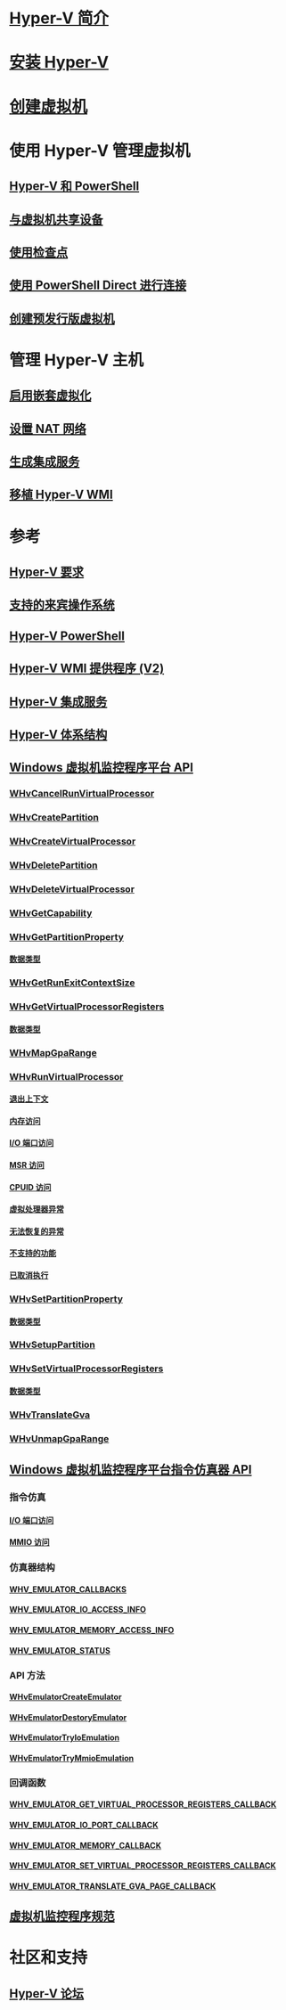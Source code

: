 # [Hyper-V 简介](./about/index.md)
# [安装 Hyper-V](quick-start/enable-hyper-v.md)
# [创建虚拟机](quick-start/quick-create-virtual-machine.md)
# 使用 Hyper-V 管理虚拟机
## [Hyper-V 和 PowerShell](quick-start/try-hyper-v-powershell.md)
## [与虚拟机共享设备](user-guide/enhanced-session-mode.md)
## [使用检查点](user-guide/checkpoints.md)
## [使用 PowerShell Direct 进行连接](user-guide/powershell-direct.md)
## [创建预发行版虚拟机](user-guide/create-pre-release-vm.md)
# 管理 Hyper-V 主机
## [启用嵌套虚拟化](user-guide/nested-virtualization.md)
## [设置 NAT 网络](user-guide/setup-nat-network.md)
## [生成集成服务](user-guide/make-integration-service.md)
## [移植 Hyper-V WMI](user-guide/refactor-wmiv1-to-wmiv2.md)
# 参考
## [Hyper-V 要求](reference/hyper-v-requirements.md)
## [支持的来宾操作系统](about/supported-guest-os.md)
## [Hyper-V PowerShell](https://technet.microsoft.com/library/hh848559.aspx)
## [Hyper-V WMI 提供程序 (V2)](https://msdn.microsoft.com/library/hh850319.aspx)
## [Hyper-V 集成服务](reference/integration-services.md)
## [Hyper-V 体系结构](reference/hyper-v-architecture.md)
## [Windows 虚拟机监控程序平台 API](reference/hypervisor-platform.md)
### [WHvCancelRunVirtualProcessor](reference/hypervisor-platform-funcs/WHvCancelRunVirtualProcessor.md)
### [WHvCreatePartition](reference/hypervisor-platform-funcs/WHvCreatePartition.md)
### [WHvCreateVirtualProcessor](reference/hypervisor-platform-funcs/WHvCreateVirtualProcessor.md)
### [WHvDeletePartition](reference/hypervisor-platform-funcs/WHvDeletePartition.md)
### [WHvDeleteVirtualProcessor](reference/hypervisor-platform-funcs/WHvDeleteVirtualProcessor.md)
### [WHvGetCapability](reference/hypervisor-platform-funcs/WHvGetCapability.md)
### [WHvGetPartitionProperty](reference/hypervisor-platform-funcs/WHvGetPartitionProperty.md)
#### [数据类型](reference/hypervisor-platform-funcs/WHvPartitionPropertyDataTypes.md)
### [WHvGetRunExitContextSize](reference/hypervisor-platform-funcs/WHvGetRunExitContextSize.md)
### [WHvGetVirtualProcessorRegisters](reference/hypervisor-platform-funcs/WHvGetVirtualProcessorRegisters.md)
#### [数据类型](reference/hypervisor-platform-funcs/WHvVirtualProcessorDataTypes.md)
### [WHvMapGpaRange](reference/hypervisor-platform-funcs/WHvMapGpaRange.md)
### [WHvRunVirtualProcessor](reference/hypervisor-platform-funcs/WHvRunVirtualProcessor.md)
#### [退出上下文](reference/hypervisor-platform-funcs/WHvExitContextDataTypes.md)
#### [内存访问](reference/hypervisor-platform-funcs/MemoryAccess.md)
#### [I/O 端口访问](reference/hypervisor-platform-funcs/IOPortAccess.md)
#### [MSR 访问](reference/hypervisor-platform-funcs/MSRAccess.md)
#### [CPUID 访问](reference/hypervisor-platform-funcs/CPUIDAccess.md)
#### [虚拟处理器异常](reference/hypervisor-platform-funcs/VirtualProcessorException.md)
#### [无法恢复的异常](reference/hypervisor-platform-funcs/UnrecoverableException.md)
#### [不支持的功能](reference/hypervisor-platform-funcs/UnsupportableFeature.md)
#### [已取消执行](reference/hypervisor-platform-funcs/ExecutionCancelled.md)
### [WHvSetPartitionProperty](reference/hypervisor-platform-funcs/WHvSetPartitionProperty.md)
#### [数据类型](reference/hypervisor-platform-funcs/WHvPartitionPropertyDataTypes.md)
### [WHvSetupPartition](reference/hypervisor-platform-funcs/WHvSetupPartition.md)
### [WHvSetVirtualProcessorRegisters](reference/hypervisor-platform-funcs/WHvSetVirtualProcessorRegisters.md)
#### [数据类型](reference/hypervisor-platform-funcs/WHvVirtualProcessorDataTypes.md)
### [WHvTranslateGva](reference/hypervisor-platform-funcs/WHvTranslateGva.md)
### [WHvUnmapGpaRange](reference/hypervisor-platform-funcs/WHvUnmapGpaRange.md)
## [Windows 虚拟机监控程序平台指令仿真器 API](reference/hypervisor-instruction-emulator.md)
### 指令仿真
#### [I/O 端口访问](reference/hypervisor-platform-funcs/IOPortAccessIE.md)
#### [MMIO 访问](reference/hypervisor-platform-funcs/MMIOAccessIE.md)
### 仿真器结构
#### [WHV_EMULATOR_CALLBACKS](reference/hypervisor-platform-funcs/WhvEmulatorCallbacks.md)
#### [WHV_EMULATOR_IO_ACCESS_INFO](reference/hypervisor-platform-funcs/WhvEmulatorIOAccessInfo.md)
#### [WHV_EMULATOR_MEMORY_ACCESS_INFO](reference/hypervisor-platform-funcs/WhvEmulatorMemoryAccessInfo.md)
#### [WHV_EMULATOR_STATUS](reference/hypervisor-platform-funcs/WhvEmulatorStatus.md)
### API 方法
#### [WHvEmulatorCreateEmulator](reference/hypervisor-platform-funcs/WHvEmulatorCreateEmulator.md)
#### [WHvEmulatorDestoryEmulator](reference/hypervisor-platform-funcs/WHvEmulatorDestoryEmulator.md)
#### [WHvEmulatorTryIoEmulation](reference/hypervisor-platform-funcs/WHvEmulatorTryEmulation.md)
#### [WHvEmulatorTryMmioEmulation](reference/hypervisor-platform-funcs/WHvEmulatorTryEmulation.md)
### 回调函数
#### [WHV_EMULATOR_GET_VIRTUAL_PROCESSOR_REGISTERS_CALLBACK](reference/hypervisor-platform-funcs/WHvEmulatorGetVirtualProcessorRegistersCallback.md)
#### [WHV_EMULATOR_IO_PORT_CALLBACK](reference/hypervisor-platform-funcs/WHvEmulatorIOPortCallback.md)
#### [WHV_EMULATOR_MEMORY_CALLBACK](reference/hypervisor-platform-funcs/WHvEmulatorMemoryCallback.md)
#### [WHV_EMULATOR_SET_VIRTUAL_PROCESSOR_REGISTERS_CALLBACK](reference/hypervisor-platform-funcs/WHvEmulatorSetVirtualProcessorRegistersCallback.md)
#### [WHV_EMULATOR_TRANSLATE_GVA_PAGE_CALLBACK](reference/hypervisor-platform-funcs/WHvEmulatorTranslateGVAPageCallback.md)
## [虚拟机监控程序规范](reference/tlfs.md)
# 社区和支持
## [Hyper-V 论坛](https://social.technet.microsoft.com/Forums/windowsserver/en-US/home?forum=winserverhyperv)
